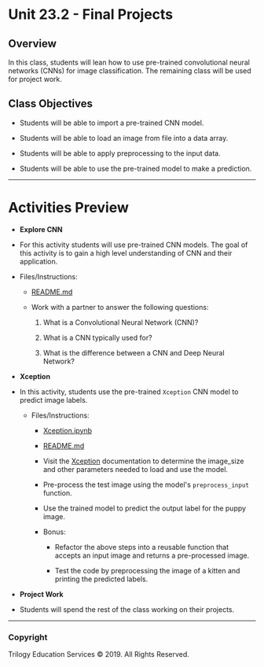 # Unit 23.2 - Final Projects

## Overview

In this class, students will lean how to use pre-trained convolutional neural networks (CNNs) for image classification. The remaining class will be used for project work.

## Class Objectives

* Students will be able to import a pre-trained CNN model.

* Students will be able to load an image from file into a data array.

* Students will be able to apply preprocessing to the input data.

* Students will be able to use the pre-trained model to make a prediction.

- - -

# Activities Preview

* **Explore CNN**
* For this activity students will use pre-trained CNN models.  The goal of this activity is to gain a high level understanding of CNN and their application.

* Files/Instructions:

  * [README.md](Activities/01-Par_Explore_CNNs/README.md)

  * Work with a partner to answer the following questions:

    1. What is a Convolutional Neural Network (CNN)?

    2. What is a CNN typically used for?

    3. What is the difference between a CNN and Deep Neural Network?

* **Xception**
* In this activity, students use the pre-trained `Xception` CNN model to predict image labels.

  * Files/Instructions:
  
    * [Xception.ipynb](Activities/03-Stu_Xception/Unsolved/Xception.ipynb)

    * [README.md](Activities/03-Stu_Xception/README.md)

    * Visit the [Xception](https://keras.io/api/applications/xception) documentation to determine the image_size and other parameters needed to load and use the model.

    * Pre-process the test image using the model's `preprocess_input` function.

    * Use the trained model to predict the output label for the puppy image.

    * Bonus:

      * Refactor the above steps into a reusable function that accepts an input image and returns a pre-processed image.

      * Test the code by preprocessing the image of a kitten and printing the predicted labels.

* **Project Work**
* Students will spend the rest of the class working on their projects.

- - -

### Copyright

Trilogy Education Services © 2019. All Rights Reserved.
